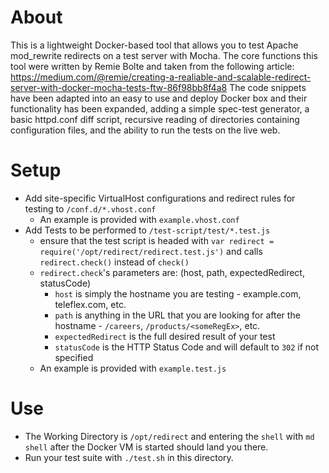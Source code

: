 About
======

This is a lightweight Docker-based tool that allows you to test Apache mod_rewrite redirects on a test server with Mocha. The core functions this tool were written by Remie Bolte and taken from the following article: https://medium.com/@remie/creating-a-realiable-and-scalable-redirect-server-with-docker-mocha-tests-ftw-86f98bb8f4a8
The code snippets have been adapted into an easy to use and deploy Docker box and their functionality has been expanded, adding a simple spec-test generator, a basic httpd.conf diff script, recursive reading of directories containing configuration files, and the ability to run the tests on the live web.



Setup
======

- Add site-specific VirtualHost configurations and redirect rules for testing to `/conf.d/*.vhost.conf`
    - An example is provided with `example.vhost.conf`
- Add Tests to be performed to `/test-script/test/*.test.js`
    - ensure that the test script is headed with `var redirect = require('/opt/redirect/redirect.test.js')` and calls `redirect.check()` instead of `check()`
    - `redirect.check`'s parameters are: (host, path, expectedRedirect, statusCode)
        - `host` is simply the hostname you are testing - example.com, teleflex.com, etc.
        - `path` is anything in the URL that you are looking for after the hostname - `/careers`, `/products/<someRegEx>`, etc.
        - `expectedRedirect` is the full desired result of your test
        - `statusCode` is the HTTP Status Code and will default to `302` if not specified
    - An example is provided with `example.test.js`

Use
======

- The Working Directory is `/opt/redirect` and entering the `shell` with `md shell` after the Docker VM is started should land you there. 
- Run your test suite with `./test.sh` in this directory.